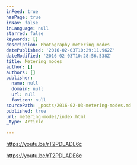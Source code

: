 ```yaml
---
inFeed: true
hasPage: true
inNav: false
inLanguage: null
starred: false
keywords: []
description: Photography metering modes
datePublished: '2016-02-03T10:29:11.962Z'
dateModified: '2016-02-03T10:28:56.538Z'
title: Metering modes
author: []
authors: []
publisher:
  name: null
  domain: null
  url: null
  favicon: null
sourcePath: _posts/2016-02-03-metering-modes.md
published: true
url: metering-modes/index.html
_type: Article

---
```

https://youtu.be/rT2PDLADE6c

https://youtu.be/rT2PDLADE6c